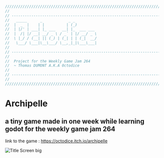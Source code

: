 ```C#
///////////////////////////////////////////////////////////////////////////
//
// ------------------------------------------------------------------------
//   _____      _            _ _
//  |  _  |    | |          | (_)
//  | |/' | ___| |_ ___   __| |_  ___ ___
//  |  /| |/ __| __/ _ \ / _` | |/ __/ _ \
//  \ |_/ / (__| || (_) | (_| | | (_|  __/
//   \___/ \___|\__\___/ \__,_|_|\___\___|
//
// ------------------------------------------------------------------------
//
//  Project for the Weekly Game Jam 264
//  ~ Thomas DUMONT A.K.A 0ctodice
//
// ------------------------------------------------------------------------
//
///////////////////////////////////////////////////////////////////////////
```

# Archipelle

## a tiny game made in one week while learning godot for the weekly game jam 264

link to the game : https://octodice.itch.io/archipelle

![Title Screen big](https://user-images.githubusercontent.com/72278520/184361670-f4fdfc6b-a036-49a5-a19e-49e98db79eb3.png)
